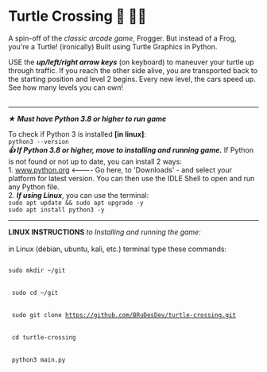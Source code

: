 # Turtle Crossing 🚗 🐢🚗
A spin-off of the _classic arcade game_, Frogger. But instead of a Frog, you're a Turtle! (ironically) Built using Turtle Graphics in Python.

USE the **_up/left/right arrow keys_** (on keyboard) to maneuver your turtle up through traffic. If you reach the other side
alive, you are transported back to the starting position and level 2 begins. Every new level, the cars speed up. 
See how many levels you can own!<br><br>

__________________________________________________________________________________________________________

**_★ Must have Python 3.8 or higher to run game_**<br>

<t>To check if Python 3 is installed **[in linux]**:<br>
`python3 --version`<br>
**_👍 If Python 3.8 or higher, move to installing and running game._** If Python is not found or not up to date, you can install
2 ways:<br>
<t>1. www.python.org <---- Go here, to 'Downloads' - and select your platform for latest version. You can then use the IDLE Shell
to open and run any Python file.<br>
<t>2. **_If using Linux_**, you can use the terminal:<br>
`sudo apt update && sudo apt upgrade -y`<br>
`sudo apt install python3 -y`<br>


__________________________________________________________________________________________________________

**LINUX INSTRUCTIONS** _to Installing and running the game_:<br><br>
in Linux (debian, ubuntu, kali, etc.) terminal type these commands:<br>
<code>	
sudo mkdir ~/git      
</code><br>
<code>
sudo cd ~/git       
</code><br>
<code>
sudo git clone https://github.com/BRuDesDev/turtle-crossing.git      
</code><br>
<code>
cd turtle-crossing      
</code><br>
<code>
python3 main.py				
</code>
